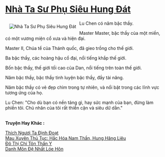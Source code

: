 <a href="https://truyentiki.com/nha-ta-su-phu-sieu-hung-dat.33764/" title="Nhà Ta Sư Phụ Siêu Hung Đát"><h1>Nhà Ta Sư Phụ Siêu Hung Đát</h1></a><div style="display:table"><img align="right" style="float: left; padding: 10px;" src="https://truyentiki.com/a/img/str/src/33764.jpg" alt="Nhà Ta Sư Phụ Siêu Hung Đát">Lu Chen có năm bậc thầy. <p></p> Master Master, bậc thầy của một miền, có một vương miện cổ xưa và hiện đại. <p></p> Master II, Chúa tể của Thánh quốc, đã gieo trồng cho thế giới. <p></p> Ba bậc thầy, các hoàng hậu cổ đại, nổi tiếng khắp thế giới. <p></p> Bốn bậc thầy, thế giới tối cao của Dan, nổi tiếng trên toàn thế giới. <p></p> Năm bậc thầy, bậc thầy tinh luyện bậc thầy, đầy tài năng. <p></p> Năm bậc thầy có vẻ đẹp chìm trong tự nhiên, và nổi bật trong các lĩnh vực tương ứng của họ. <p></p> Lu Chen: "Cho dù bạn có nền tảng gì, hay sức mạnh của bạn, đừng làm phiền tôi. Chủ nhân của tôi rất thiển cận và siêu dữ dằn."</div><p><br><b>Truyện Hay Khác :</b></p><a href="https://truyentiki.com/thich-nguoi-ta-dinh-doat.33763/" alt="Thích Ngươi Ta Định Đoạt">Thích Ngươi Ta Định Đoạt</a><br/><a href="https://github.com/nownovels/top500/tree/master/truyenhay/33799/" alt="Mau Xuyên Thủ Tục: Hắc Hóa Nam Thần, Hung Hăng Liêu">Mau Xuyên Thủ Tục: Hắc Hóa Nam Thần, Hung Hăng Liêu</a><br/><a href="https://truyentiki.wordpress.com/2020/06/08/do-thi-chi-ton-than-y/" alt="Đô Thị Chí Tôn Thần Y">Đô Thị Chí Tôn Thần Y</a><br/><a href="https://github.com/nownovels/top500/tree/master/truyenhay/33466/" alt="Danh Môn Đệ Nhất Lóe Hôn">Danh Môn Đệ Nhất Lóe Hôn</a><br/>